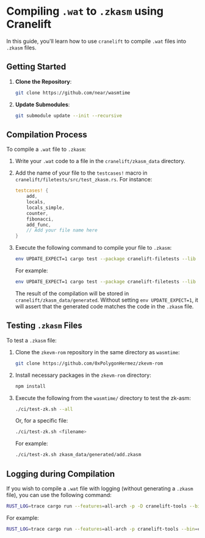 
# Compiling `.wat` to `.zkasm` using Cranelift

In this guide, you'll learn how to use `cranelift` to compile `.wat` files into `.zkasm` files.

## Getting Started

1. **Clone the Repository**:
   ```bash
   git clone https://github.com/near/wasmtime
   ```

2. **Update Submodules**:
   ```bash
   git submodule update --init --recursive
   ```

## Compilation Process

To compile a `.wat` file to `.zkasm`:

1. Write your `.wat` code to a file in the `cranelift/zkasm_data` directory.
   
2. Add the name of your file to the `testcases!` macro in `cranelift/filetests/src/test_zkasm.rs`. For instance:

   ```rust
   testcases! {
       add,
       locals,
       locals_simple,
       counter,
       fibonacci,
       add_func,
       // Add your file name here
   }
   ```

3. Execute the following command to compile your file to `.zkasm`:

   ```bash
   env UPDATE_EXPECT=1 cargo test --package cranelift-filetests --lib -- test_zkasm::tests::<filename> --exact --nocapture
   ```

   For example:

   ```bash
   env UPDATE_EXPECT=1 cargo test --package cranelift-filetests --lib -- test_zkasm::tests::add --exact --nocapture
   ```

   The result of the compilation will be stored in `cranelift/zkasm_data/generated`. Without setting `env UPDATE_EXPECT=1`, it will assert that the generated code matches the code in the `.zkasm` file.

## Testing `.zkasm` Files

To test a `.zkasm` file:

1. Clone the `zkevm-rom` repository in the same directory as `wasmtime`:

   ```bash
   git clone https://github.com/0xPolygonHermez/zkevm-rom
   ```

2. Install necessary packages in the `zkevm-rom` directory:

   ```bash
   npm install
   ```

3. Execute the following from the `wasmtime/` directory to test the zk-asm:

   ```bash
   ./ci/test-zk.sh --all
   ```

   Or, for a specific file:

   ```bash
   ./ci/test-zk.sh <filename>
   ```

   For example:

   ```bash
   ./ci/test-zk.sh zkasm_data/generated/add.zkasm
   ```

## Logging during Compilation

If you wish to compile a `.wat` file with logging (without generating a `.zkasm` file), you can use the following command:

   ```bash
   RUST_LOG=trace cargo run --features=all-arch -p -D cranelift-tools --bin=clif-util wasm --target=sparc <filepath>
   ```

   For example:

   ```bash
   RUST_LOG=trace cargo run --features=all-arch -p cranelift-tools --bin=clif-util wasm --target=sparc cranelift/zkasm_data/add.wat 2>trace.txt
   ```
